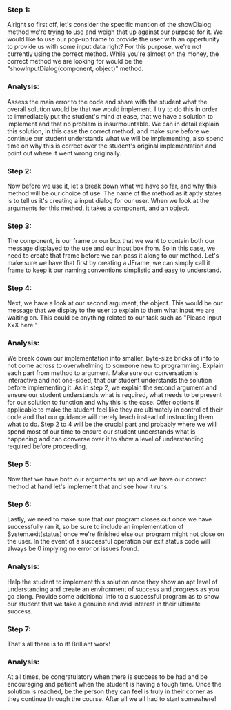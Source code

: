 ### Step 1:

Alright so first off, let's consider the specific mention of the showDialog method we're trying to use and weigh that up against our purpose for it. We would like to use our pop-up frame to provide the user with an oppertunity to provide us with some input data right? For this purpose, we're not currently using the correct method. While you're almost on the money, the correct method we are looking for would be the "showInputDialog(component, object)" method.

### **Analysis:**

Assess the main error to the code and share with the student what the overall solution would be that we would implement. I try to do this in order to immediately put the student's mind at ease, that we have a solution to implement and that no problem is insurmountable. We can in detail explain this solution, in this case the correct method, and make sure before we continue our student understands what we will be implementing, also spend time on why this is correct over the student's original implementation and point out where it went wrong originally.

### Step 2:

Now before we use it, let's break down what we have so far, and why this method will be our choice of use. The name of the method as it aptly states is to tell us it's creating a input dialog for our user. When we look at the arguments for this method, it takes a component, and an object.

### Step 3:

The component, is our frame or our box that we want to contain both our message displayed to the use and our input box from. So in this case, we need to create that frame before we can pass it along to our method. Let's make sure we have that first by creating a JFrame, we can simply call it frame to keep it our naming conventions simplistic and easy to understand.

### Step 4:

Next, we have a look at our second argument, the object. This would be our message that we display to the user to explain to them what input we are waiting on. This could be anything related to our task such as "Please input XxX here:"

### **Analysis:**
We break down our implementation into smaller, byte-size bricks of info to not come across to overwhelming to someone new to programming. Explain each part from method to argument. Make sure our conversation is interactive and not one-sided, that our student understands the solution before implementing it. As in step 2, we explain the second argument and ensure our student understands what is required, what needs to be present for our solution to function and why this is the case. Offer options if applicable to make the student feel like they are ultimately in control of their code and that our guidance will merely teach instead of instructing them what to do. Step 2 to 4 will be the crucial part and probably where we will spend most of our time to ensure our student understands what is happening and can converse over it to show a level of understanding required before proceeding.

### Step 5:

Now that we have both our arguments set up and we have our correct method at hand let's implement that and see how it runs.

### Step 6:

Lastly, we need to make sure that our program closes out once we have successfully ran it, so be sure to include an implementation of System.exit(status) once we're finished else our program might not close on the user. In the event of a successful operation our exit status code will always be 0 implying no error or issues found.

### **Analysis:** 

Help the student to implement this solution once they show an apt level of understanding and create an environment of success and progress as you go along. Provide some additional info to a successful program as to show our student that we take a genuine and avid interest in their ultimate success.

### Step 7:

That's all there is to it! Brilliant work!

### **Analysis:**

At all times, be congratulatory when there is success to be had and be encouraging and patient when the student is having a tough time. Once the solution is reached, be the person they can feel is truly in their corner as they continue through the course. After all we all had to start somewhere!
